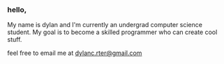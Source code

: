 ### hello,

My name is dylan and I'm currently an undergrad computer science student. My goal is to become a skilled programmer who can create cool stuff.
  
feel free to email me at dylanc.rter@gmail.com
<!---
dylancrter/dylancrter is a ✨ special ✨ repository because its `README.md` (this file) appears on your GitHub profile.
You can click the Preview link to take a look at your changes.
--->
